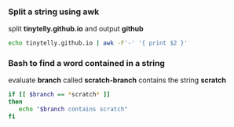 ### Split a string using awk

split **tinytelly.github.io** and output **github**

```bash
echo tinytelly.github.io | awk -F'-' '{ print $2 }'
```
### Bash to find a word contained in a string

evaluate **branch** called **scratch-branch** contains the string **scratch**

```bash
if [[ $branch == *scratch* ]]
then
   echo "$branch contains scratch"
fi
```


